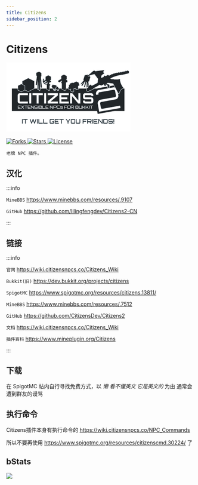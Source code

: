 ```yaml
---
title: Citizens
sidebar_position: 2
---
```


# Citizens

![](_images/Citizens/Citizens-1.png)

<a href="https://github.com/CitizensDev/Citizens2">
  <img src="https://img.shields.io/github/forks/CitizensDev/Citizens2?style=flat" class="stylish-image" alt="Forks" />
</a>
<a href="https://github.com/CitizensDev/Citizens2">
  <img src="https://img.shields.io/github/stars/CitizensDev/Citizens2?style=flat" class="stylish-image" alt="Stars" />
</a>
<a href="https://github.com/CitizensDev/Citizens2/blob/master/LICENSE">
  <img src="https://img.shields.io/github/license/CitizensDev/Citizens2" class="stylish-image" alt="License" />
</a>

```text
老牌 NPC 插件。
```

## 汉化

:::info

`MineBBS` https://www.minebbs.com/resources/.9107

`GitHub` https://github.com/lilingfengdev/Citizens2-CN

:::

## 链接

:::info

`官网` https://wiki.citizensnpcs.co/Citizens_Wiki

`Bukkit(旧)` https://dev.bukkit.org/projects/citizens

`SpigotMC` https://www.spigotmc.org/resources/citizens.13811/

`MineBBS` https://www.minebbs.com/resources/.7512

`GitHub` https://github.com/CitizensDev/Citizens2

`文档` https://wiki.citizensnpcs.co/Citizens_Wiki

`插件百科` https://www.mineplugin.org/Citizens

:::

## 下载

在 SpigotMC 帖内自行寻找免费方式，以 *懒* *看不懂英文* *它是英文的* 为由 通常会遭到群友的谩骂

## 执行命令

Citizens插件本身有执行命令的 https://wiki.citizensnpcs.co/NPC_Commands

所以不要再使用 https://www.spigotmc.org/resources/citizenscmd.30224/ 了

## bStats

[![](https://bstats.org/signatures/bukkit/Citizens.svg)](https://bstats.org/plugin/bukkit/Citizens/2463)
